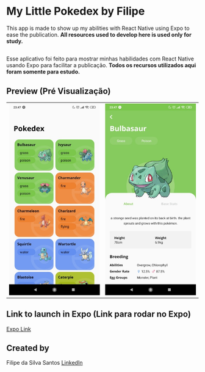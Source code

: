 # My Little Pokedex by Filipe

This app is made to show up my abilities with React Native using Expo to ease the publication. **All resources used to develop here is used only for study.**

##

Esse aplicativo foi feito para mostrar minhas habilidades com React Native usando Expo para facilitar a publicação. **Todos os recursos utilizados aqui foram somente para estudo.**

## Preview (Pré Visualização)

|                                                                                                                                                          |                                                                                                                                                                          |
| :------------------------------------------------------------------------------------------------------------------------------------------------------: | :----------------------------------------------------------------------------------------------------------------------------------------------------------------------: |
| <img width="360" alt="screen shoot my little pokedex intro" src="https://github.com/FilipeSsant/mylittlepokedex/blob/master/preview/intro.jpg?raw=true"> | <img width="360" alt="screen shoot my little pokedex details about" src="https://github.com/FilipeSsant/mylittlepokedex/blob/master/preview/details_about.jpg?raw=true"> | <img width="360" alt="screen shoot my little pokedex details base stats" src="https://github.com/FilipeSsant/mylittlepokedex/blob/master/preview/details_basestats.jpg?raw=true"> |

## Link to launch in Expo (Link para rodar no Expo)

[Expo Link](https://expo.io/@filipessant/my-little-pokedex)

## Created by

Filipe da Silva Santos [LinkedIn](https://www.linkedin.com/in/filipe-da-silva-santos/)
